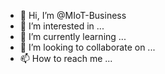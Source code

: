 - 👋 Hi, I’m @MIoT-Business
- 👀 I’m interested in ...
- 🌱 I’m currently learning ...
- 💞️ I’m looking to collaborate on ...
- 📫 How to reach me ...

<!---
MIoT-Business/MIoT-Business is a ✨ special ✨ repository because its `README.md` (this file) appears on your GitHub profile.
You can click the Preview link to take a look at your changes.
--->
